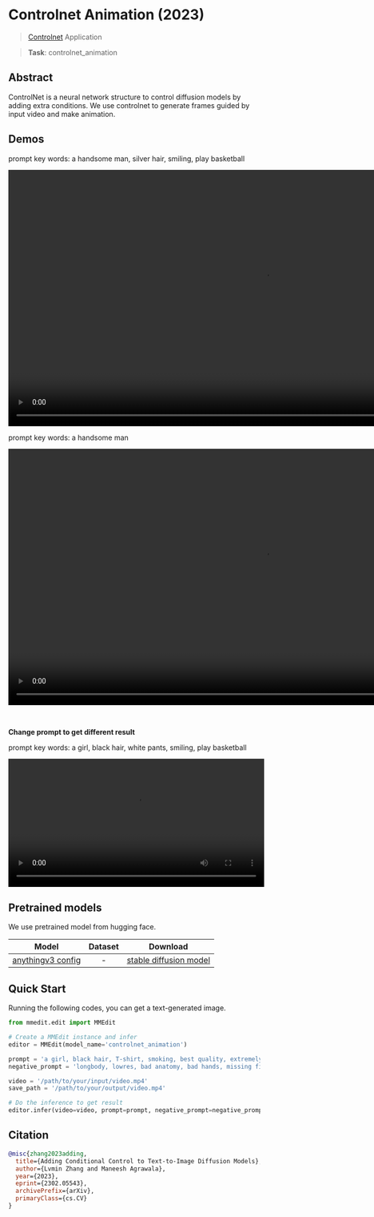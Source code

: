 # Controlnet Animation (2023)

> [Controlnet](https://github.com/lllyasviel/ControlNet) Application

> **Task**: controlnet_animation

<!-- [ALGORITHM] -->

## Abstract

<!-- [ABSTRACT] -->

ControlNet is a neural network structure to control diffusion models by adding extra conditions.
We use controlnet to generate frames guided by input video and make animation.

## Demos

prompt key words: a handsome man, silver hair, smiling, play basketball

<div align="center">
  <video src="https://user-images.githubusercontent.com/12782558/227149757-fd054d32-554f-45d5-9f09-319184866d85.mp4" width=1024/>
</div>

prompt key words: a handsome man

<div align="center">
  <video src="https://user-images.githubusercontent.com/12782558/227152129-d70d5f76-a6fc-4d23-97d1-a94abd08f95a.mp4" width=1024/>
</div>

&#8195;

**Change prompt to get different result**

prompt key words: a girl, black hair, white pants, smiling, play basketball

<div align="center">
  <video src="https://user-images.githubusercontent.com/12782558/227216038-38599164-2384-4a79-b65e-f98785d466bf.mp4" width=512/>
</div>

## Pretrained models

We use pretrained model from hugging face.

|                    Model                    | Dataset |                                     Download                                      |
| :-----------------------------------------: | :-----: | :-------------------------------------------------------------------------------: |
| [anythingv3 config](./anythingv3_config.py) |    -    | [stable diffusion model](https://huggingface.co/Linaqruf/anything-v3.0/tree/main) |

## Quick Start

Running the following codes, you can get a text-generated image.

```python
from mmedit.edit import MMEdit

# Create a MMEdit instance and infer
editor = MMEdit(model_name='controlnet_animation')

prompt = 'a girl, black hair, T-shirt, smoking, best quality, extremely detailed'
negative_prompt = 'longbody, lowres, bad anatomy, bad hands, missing fingers, extra digit, fewer digits, cropped, worst quality, low quality'

video = '/path/to/your/input/video.mp4'
save_path = '/path/to/your/output/video.mp4'

# Do the inference to get result
editor.infer(video=video, prompt=prompt, negative_prompt=negative_prompt, save_path=save_path)
```

## Citation

```bibtex
@misc{zhang2023adding,
  title={Adding Conditional Control to Text-to-Image Diffusion Models},
  author={Lvmin Zhang and Maneesh Agrawala},
  year={2023},
  eprint={2302.05543},
  archivePrefix={arXiv},
  primaryClass={cs.CV}
}
```
